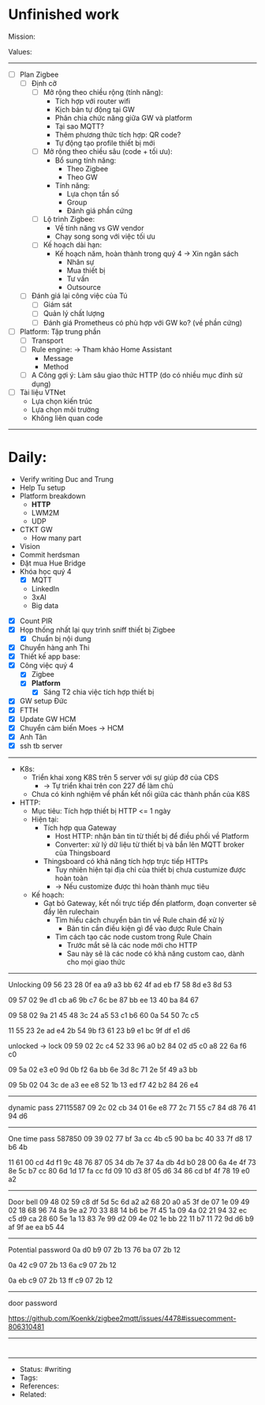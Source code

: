 # Unfinished work
Mission:

Values:

---

- [ ] Plan Zigbee
	- [ ] Định cỡ
		- [ ] Mở rộng theo chiều rộng (tính năng):
			- Tích hợp với router wifi
			- Kịch bản tự động tại GW
			- Phân chia chức năng giữa GW và platform
			- Tại sao MQTT?
			- Thêm phương thức tích hợp: QR code?
			- Tự động tạo profile thiết bị mới
		- [ ] Mở rộng theo chiều sâu (code + tối ưu):
			- Bổ sung tính năng:
				- Theo Zigbee
				- Theo GW
			- Tính năng:
				- Lựa chọn tần số
				- Group
				- Đánh giá phần cứng
		- [ ] Lộ trình Zigbee:
			- Về tính năng vs GW vendor
			- Chạy song song với việc tối ưu
		- [ ] Kế hoạch dài hạn:
			- Kế hoạch năm, hoàn thành trong quý 4 -> Xin ngân sách
				- Nhân sự
				- Mua thiết bị
				- Tư vấn
				- Outsource
	- [ ] Đánh giá lại công việc của Tú
		- [ ] Giám sát
		- [ ] Quản lý chất lượng
		- [ ] Đánh giá Prometheus có phù hợp với GW ko? (về phần cứng)
- [ ] Platform: Tập trung phần
	- [ ] Transport
	- [ ] Rule engine: -> Tham khảo Home Assistant
		- Message
		- Method
	- [ ] A Công gợi ý: Làm sâu giao thức HTTP (do có nhiều mục đính sử dụng)
- [ ] Tài liệu VTNet
	- Lựa chọn kiến trúc
	- Lựa chọn môi trường
	- Không liên quan code

---

# Daily:
- Verify writing Duc and Trung
- Help Tu setup
- Platform breakdown
	- **HTTP**
	- LWM2M
	- UDP
- CTKT GW
	- How many part
- Vision
- Commit herdsman
- Đặt mua Hue Bridge
- Khóa học quý 4
	- [x] MQTT
	- LinkedIn
	- 3xAI
	- Big data
- [x] Count PIR
- [x] Họp thống nhất lại quy trình sniff thiết bị Zigbee
	- [x] Chuẩn bị nội dung
- [x] Chuyển hàng anh Thi
- [x] Thiết kế app base:
- [x] Công việc quý 4
	- [x] Zigbee
	- [x] **Platform**
		- [x] Sáng T2 chia việc tích hợp thiết bị
- [x] GW setup Đức
- [x] FTTH
- [x] Update GW HCM
- [x] Chuyển cảm biến Moes -> HCM
- [x] Anh Tân
- [x] ssh tb server
---
- K8s:
	- Triển khai xong K8S trên 5 server với sự giúp đỡ của CĐS
		- -> Tự triển khai trên con 227 để làm chủ
	- Chưa có kinh nghiệm về phần kết nối giữa các thành phần của K8S
- HTTP:
	- Mục tiêu: Tích hợp thiết bị HTTP <= 1 ngày
	- Hiện tại:
		- Tích hợp qua Gateway
			- Host HTTP: nhận bản tin từ thiết bị để điều phối về Platform
			- Converter: xử lý dữ liệu từ thiết bị và bắn lên MQTT broker của Thingsboard
		- Thingsboard có khả năng tích hợp trực tiếp HTTPs
			- Tuy nhiên hiện tại địa chỉ của thiết bị chưa custumize được hoàn toàn
			- -> Nếu customize được thì hoàn thành mục tiêu
	- Kế hoạch:
		- Gạt bỏ Gateway, kết nối trực tiếp đến platform, đoạn converter sẽ đẩy lên rulechain
			- Tìm hiểu cách chuyển bản tin về Rule chain để xử lý
				- Bản tin cần điều kiện gì để vào được Rule Chain
			- Tìm cách tạo các node custom trong Rule Chain
				- Trước mắt sẽ là các node mới cho HTTP
				- Sau này sẽ là các node có khả năng custom cao, dành cho mọi giao thức

---

Unlocking
09 56 23 28 0f ea a9 a3 bb 62 4f ad eb f7 58 8d e3 8d 53

09 57 02 9e d1 cb a6 9b c7 6c be 87 bb ee 13 40 ba 84 67

09 58 02 9a 21 45 48 3c 24 a5 53 c1 b6 60 0a 54 50 7c c5

11 55 23 2e ad e4 2b 54 9b f3 61 23 b9 e1 bc 9f df e1 d6

unlocked -> lock
09 59 02 2c c4 52 33 96 a0 b2 84 02 d5 c0 a8 22 6a f6 c0

09 5a 02 e3 e0 9d 0b f2 6a bb 6e 3d 8c 71 2e 5f 49 a3 bb

09 5b 02 04 3c de a3 ee e8 52 1b 13 ed f7 42 b2 84 26 e4

---
dynamic pass
27115587
09 2c 02 cb 34 01 6e e8 77 2c 71 55 c7 84 d8 76 41 94 d6

---
One time pass
587850
09 39 02 77 bf 3a cc 4b c5 90 ba bc 40 33 7f d8 17 b6 4b

11 61 00 cd 4d f1 9c 48 76 87 05 34 db 7e 37 4a db 4d b0 28 00 6a 4e 4f 73 8e 5c b7 cc 80 6d 1d 17 fa cc fd 09 10 d3 8f 05 d6 34 86 cd bf 4f 78 19 e0 a2

---
Door bell
09 48 02 59 c8 df 5d 5c 6d a2 a2 68 20 a0 a5 3f de 07 1e
09 49 02 18 68 96 74 8a 9e a2 70 33 88 14 b6 be 7f 45 1a
09 4a 02 21 94 32 ec c5 d9 ca 28 60 5e 1a 13 83 7e 99 d2
09 4e 02 1e bb 22 11 b7 11 72 9d d6 b9 af 9f ae ea b5 44

---

Potential password
0a d0 b9 07 2b 13 76 ba 07 2b 12

0a 42 c9 07 2b 13 6a c9 07 2b 12

0a eb c9 07 2b 13 ff c9 07 2b 12


---
door password

<https://github.com/Koenkk/zigbee2mqtt/issues/4478#issuecomment-806310481>

---

#
---
- Status: #writing
- Tags:
- References:
- Related:
